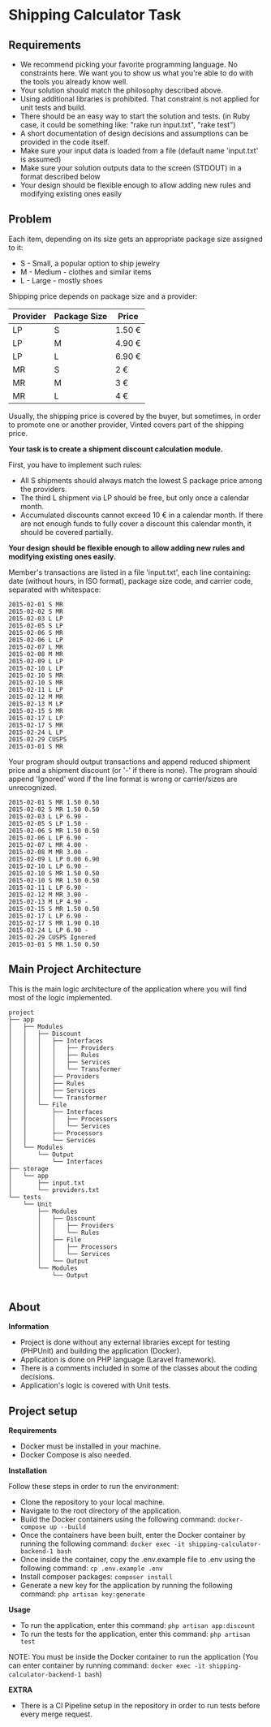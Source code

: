 # Shipping Calculator Task


Requirements
----------------------------

* We recommend picking your favorite programming language. No constraints here. We want you to show us what you're able to do with the tools you already know well.
* Your solution should match the philosophy described above.
* Using additional libraries is prohibited. That constraint is not applied for unit tests and build.
* There should be an easy way to start the solution and tests. (in Ruby case, it could be something like: "rake run input.txt", "rake test")
* A short documentation of design decisions and assumptions can be provided in the code itself.
* Make sure your input data is loaded from a file (default name 'input.txt' is assumed)
* Make sure your solution outputs data to the screen (STDOUT) in a format described below
* Your design should be flexible enough to allow adding new rules and modifying existing ones easily

Problem
----------------------------
Each item, depending on its size gets an appropriate package size assigned to it:

  * S - Small, a popular option to ship jewelry
  * M - Medium - clothes and similar items
  * L - Large - mostly shoes

Shipping price depends on package size and a provider:

| Provider     | Package Size | Price  |
|--------------|--------------|--------|
| LP           | S            | 1.50 € |
| LP           | M            | 4.90 € |
| LP           | L            | 6.90 € |
| MR           | S            | 2 €    |
| MR           | M            | 3 €    |
| MR           | L            | 4 €    |

Usually, the shipping price is covered by the buyer, but sometimes, in order to promote one or another provider, Vinted covers part of the shipping price.

**Your task is to create a shipment discount calculation module.**

First, you have to implement such rules:
  * All S shipments should always match the lowest S package price among the providers.
  * The third L shipment via LP should be free, but only once a calendar month.
  * Accumulated discounts cannot exceed 10 € in a calendar month. If there are not enough funds to fully
  cover a discount this calendar month, it should be covered partially.

**Your design should be flexible enough to allow adding new rules and modifying existing ones easily.**

Member's transactions are listed in a file 'input.txt', each line containing: date (without hours, in ISO format), package size code, and carrier code, separated with whitespace:
```
2015-02-01 S MR
2015-02-02 S MR
2015-02-03 L LP
2015-02-05 S LP
2015-02-06 S MR
2015-02-06 L LP
2015-02-07 L MR
2015-02-08 M MR
2015-02-09 L LP
2015-02-10 L LP
2015-02-10 S MR
2015-02-10 S MR
2015-02-11 L LP
2015-02-12 M MR
2015-02-13 M LP
2015-02-15 S MR
2015-02-17 L LP
2015-02-17 S MR
2015-02-24 L LP
2015-02-29 CUSPS
2015-03-01 S MR
```
Your program should output transactions and append reduced shipment price and a shipment discount (or '-' if there is none). The program should append 'Ignored' word if the line format is wrong or carrier/sizes are unrecognized.
```
2015-02-01 S MR 1.50 0.50
2015-02-02 S MR 1.50 0.50
2015-02-03 L LP 6.90 -
2015-02-05 S LP 1.50 -
2015-02-06 S MR 1.50 0.50
2015-02-06 L LP 6.90 -
2015-02-07 L MR 4.00 -
2015-02-08 M MR 3.00 -
2015-02-09 L LP 0.00 6.90
2015-02-10 L LP 6.90 -
2015-02-10 S MR 1.50 0.50
2015-02-10 S MR 1.50 0.50
2015-02-11 L LP 6.90 -
2015-02-12 M MR 3.00 -
2015-02-13 M LP 4.90 -
2015-02-15 S MR 1.50 0.50
2015-02-17 L LP 6.90 -
2015-02-17 S MR 1.90 0.10
2015-02-24 L LP 6.90 -
2015-02-29 CUSPS Ignored
2015-03-01 S MR 1.50 0.50
```

Main Project Architecture
----------------------------
This is the main logic architecture of the application where you will find most of the logic implemented.

```
project
├── app
│   ├── Modules
│   │   ├── Discount
│   │   │   ├── Interfaces
│   │   │   │   ├── Providers
│   │   │   │   ├── Rules
│   │   │   │   ├── Services
│   │   │   │   └── Transformer
│   │   │   ├── Providers
│   │   │   ├── Rules
│   │   │   ├── Services
│   │   │   └── Transformer
│   │   └── File
│   │       ├── Interfaces
│   │       │   ├── Processors
│   │       │   └── Services
│   │       ├── Processors
│   │       └── Services
│   └── Modules
│       └── Output
│           └── Interfaces
├── storage
│   └── app
│       ├── input.txt
│       └── providers.txt
└── tests
    └── Unit
        ├── Modules
        │   ├── Discount
        │   │   ├── Providers
        │   │   └── Rules
        │   ├── File
        │   │   ├── Processors
        │   │   └── Services
        │   └── Output
        └── Modules
            └── Output


```

About
----------------------------
**Information**

  * Project is done without any external libraries except for testing (PHPUnit) and building the application (Docker).
  * Application is done on PHP language (Laravel framework).
  * There is a comments included in some of the classes about the coding decisions.
  * Application's logic is covered with Unit tests.

Project setup
----------------------------
**Requirements**

  * Docker must be installed in your machine.
  * Docker Compose is also needed.

**Installation**

Follow these steps in order to run the environment:
  * Clone the repository to your local machine.
  * Navigate to the root directory of the application.
  * Build the Docker containers using the following command: `docker-compose up --build`
  * Once the containers have been built, enter the Docker container by running the following command: `docker exec -it shipping-calculator-backend-1 bash`
  * Once inside the container, copy the .env.example file to .env using the following command: `cp .env.example .env`
  * Install composer packages: `composer install`
  * Generate a new key for the application by running the following command: `php artisan key:generate`

**Usage**

  * To run the application, enter this command: `php artisan app:discount`
  * To run the tests for the application, enter this command: `php artisan test`

NOTE: You must be inside the Docker container to run the application (You can enter container by running command: `docker exec -it shipping-calculator-backend-1 bash`)

**EXTRA**

  * There is a CI Pipeline setup in the repository in order to run tests before every merge request.
